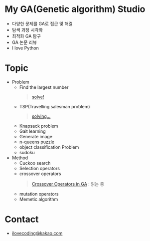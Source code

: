 # My GA(Genetic algorithm) Studio
- 다양한 문제를 GA로 접근 및 해결
- 탐색 과정 시각화
- 최적화 GA 탐구 
- GA 논문 리뷰
- I love Python
</n>

# Topic
- Problem
  - Find the largest number
    > [solve!](https://github.com/KGJsGit/my_GA_studio/blob/master/code/GA_largestNumberFinder.py)
  - TSP(Travelling salesman problem)
    > [solving...](https://github.com/KGJsGit/my_GA_studio/blob/master/code/GA_TSPSolver.py)
  - Knapsack problem
  - Gait learning
  - Generate image
  - n-queens puzzle
  - object classification Problem
  - sudoku
- Method
  - Cuckoo search
  - Selection operators
  - crossover operators
    > [Crossover Operators in GA](http://ictactjournals.in/paper/IJSC_V6_I1_paper_4_pp_1083_1092.pdf) : 읽는 중
  - mutation operators
  - Memetic algorithm
</n>

# Contact
- ilovecoding@kakao.com
